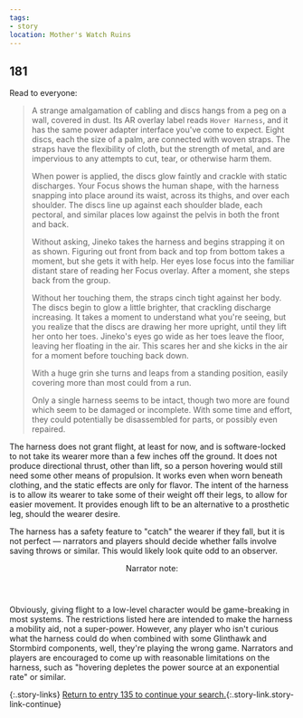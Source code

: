 ```yaml
---
tags:
- story
location: Mother's Watch Ruins
---
```


## 181

Read to everyone:

> A strange amalgamation of cabling and discs hangs from a peg on a wall, covered in dust.
> Its AR overlay label reads `Hover Harness`, and it has the same power adapter interface you've come to expect.
> Eight discs, each the size of a palm, are connected with woven straps.
> The straps have the flexibility of cloth, but the strength of metal, and are impervious to any attempts to cut, tear, or otherwise harm them.
>
> When power is applied, the discs glow faintly and crackle with static discharges.
> Your Focus shows the human shape, with the harness snapping into place around its waist, across its thighs, and over each shoulder.
> The discs line up against each shoulder blade, each pectoral, and similar places low against the pelvis in both the front and back.
>
> Without asking, Jineko takes the harness and begins strapping it on as shown.
> Figuring out front from back and top from bottom takes a moment, but she gets it with help.
> Her eyes lose focus into the familiar distant stare of reading her Focus overlay.
> After a moment, she steps back from the group.
>
> Without her touching them, the straps cinch tight against her body.
> The discs begin to glow a little brighter, that crackling discharge increasing.
> It takes a moment to understand what you're seeing, but you realize that the discs are drawing her more upright, until they lift her onto her toes.
> Jineko's eyes go wide as her toes leave the floor, leaving her floating in the air.
> This scares her and she kicks in the air for a moment before touching back down.
>
> With a huge grin she turns and leaps from a standing position, easily covering more than most could from a run.
>
> Only a single harness seems to be intact, though two more are found which seem to be damaged or incomplete.
> With some time and effort, they could potentially be disassembled for parts, or possibly even repaired.

The harness does not grant flight, at least for now, and is software-locked to not take its wearer more than a few inches off the ground.
It does not produce directional thrust, other than lift, so a person hovering would still need some other means of propulsion.
It works even when worn beneath clothing, and the static effects are only for flavor.
The intent of the harness is to allow its wearer to take some of their weight off their legs, to allow for easier movement.
It provides enough lift to be an alternative to a prosthetic leg, should the wearer desire.

The harness has a safety feature to "catch" the wearer if they fall, but it is not perfect — narrators and players should decide whether falls involve saving throws or similar.
This would likely look quite odd to an observer.

<aside class="narrator-note">
<header>Narrator note:</header>
<p markdown="true">Obviously, giving flight to a low-level character would be game-breaking in most systems.
The restrictions listed here are intended to make the harness a mobility aid, not a super-power.
However, any player who isn't curious what the harness could do when combined with some Glinthawk and Stormbird components, well, they're playing the wrong game.
Narrators and players are encouraged to come up with reasonable limitations on the harness, such as "hovering depletes the power source at an exponential rate" or similar.</p>
</aside>

{:.story-links}
[Return to entry 135 to continue your search.](135-ruins-night.md){:.story-link.story-link-continue}
